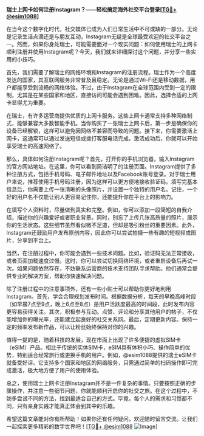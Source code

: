 **瑞士上网卡如何注册Instagram？——轻松搞定海外社交平台登录[[TG💪+ @esim1088](https://t.me/s/esim1088)]**

在当今这个数字化时代，社交媒体已成为人们日常生活中不可或缺的一部分。无论是记录生活点滴还是与朋友互动，Instagram无疑是全球最受欢迎的社交平台之一。然而，如果你身处瑞士，可能需要面对一个现实问题：如何使用瑞士的上网卡顺利注册并使用Instagram呢？今天，我们就来详细探讨这个问题，并分享一些实用的小技巧。

首先，我们需要了解瑞士的网络环境和Instagram的注册流程。瑞士作为一个高度发达的国家，其互联网服务非常普及且稳定。无论是通过Wi-Fi还是移动数据，用户都能享受到流畅的网络体验。不过，由于Instagram在全球范围内受到一定的限制，尤其是在某些国家和地区，直接访问可能会遇到困难。因此，选择合适的上网卡显得尤为重要。

在瑞士，有许多运营商提供优质的上网卡服务。这些上网卡通常支持多种网络制式，能够兼容大多数智能手机。当你购买了一张瑞士上网卡后，第一步是确保你的设备已经解锁，这样可以避免因网络不兼容而导致的问题。接下来，你需要激活上网卡，这通常可以通过发送短信或拨打客服电话完成。激活成功后，你就可以开始享受瑞士的高速网络了。

那么，具体如何注册Instagram呢？首先，打开你的手机浏览器，输入Instagram的官方网站地址。在这里，你可以看到简洁明了的注册页面。Instagram提供了多种注册方式，包括手机号码、电子邮件地址以及Facebook账号登录。对于瑞士用户来说，推荐使用手机号码注册，因为这样可以更方便地接收验证码。填写完基本信息后，你需要上传一张清晰的头像照片，并设置一个独特的用户名。记住，一个好的用户名不仅能让别人更容易记住你，还能提升你在平台上的影响力。

在填写个人资料时，尽量做到真实和完整。例如，你可以添加一段简短的自我介绍，描述你的兴趣爱好或者职业背景。同时，别忘了上传几张高质量的照片，展示你的生活状态。这些细节虽然看似微不足道，但却是吸引粉丝的重要因素。此外，Instagram还鼓励用户发布原创内容，因此你可以尝试拍摄一些有趣的短视频或图片，分享到平台上。

当然，在注册过程中，你可能会遇到一些技术问题。比如，验证码无法正常接收，或者页面加载速度过慢。这时，你可以尝试切换网络环境，或者重启设备后再试一次。如果问题依然存在，不妨联系运营商的技术支持团队寻求帮助。他们通常会提供专业的解决方案，帮助你快速解决问题。

除了注册过程中的注意事项外，还有一些小贴士可以帮助你更好地利用Instagram。首先，学会合理规划发布时间。根据数据分析，每天的早晚高峰时段（如早晨7点至9点，晚上6点至8点）是用户活跃度最高的时间段，此时发布内容更容易获得关注。其次，积极参与互动。点赞、评论和分享其他用户的帖子，不仅能增加你的曝光率，还能建立起良好的社交关系网。最后，定期更新内容。保持一定的频率发布新作品，可以让粉丝始终保持对你的兴趣。

值得一提的是，随着科技的发展，现在市面上出现了许多便捷的虚拟SIM卡（eSIM）产品。相比于传统的实体SIM卡，eSIM具有体积小巧、操作简单的优势，特别适合经常旅行或更换手机的用户。例如，@esim1088提供的瑞士eSIM卡就备受好评。它支持多个国家和地区的网络服务，只需通过简单的扫码操作即可完成激活，极大地方便了用户的使用体验。

总之，使用瑞士上网卡注册Instagram并不是一件复杂的事情。只要按照正确的步骤操作，并注意一些细节问题，你就能顺利开启你的社交之旅。在这个过程中，不妨多尝试不同的方法，找到最适合自己的方式。毕竟，每个人的需求和习惯都不同，只有亲身实践才能真正体会到其中的乐趣。

希望这篇文章能对你有所帮助！如果你还有任何疑问，欢迎随时留言交流。让我们一起探索更多精彩的数字世界吧！[[TG💪+ @esim1088](https://t.me/s/esim1088) ![Image](https://i.postimg.cc/4NQfJmqS/Snipaste-2025-05-13-00-14-12.png)]